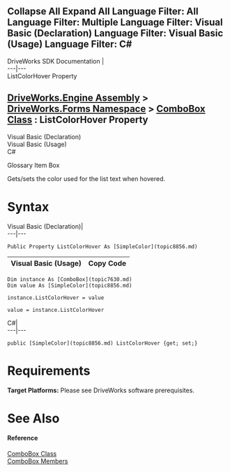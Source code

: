Collapse All Expand All Language Filter: All  Language Filter: Multiple  Language Filter: Visual Basic (Declaration) Language Filter: Visual Basic (Usage) Language Filter: C#  
---  
DriveWorks SDK Documentation  |   
---|---  
ListColorHover Property   
  
[DriveWorks.Engine Assembly](topic2156.md) > [DriveWorks.Forms Namespace](topic7266.md) > [ComboBox Class](topic7630.md) : ListColorHover Property  
---  
  
Visual Basic (Declaration)    
Visual Basic (Usage)    
C# 

Glossary Item Box

Gets/sets the color used for the list text when hovered. 

# Syntax

Visual Basic (Declaration)|   
---|---  
      
    
    Public Property ListColorHover As [SimpleColor](topic8856.md)  
  
Visual Basic (Usage)| Copy Code  
---|---  
      
    
    Dim instance As [ComboBox](topic7630.md)
    Dim value As [SimpleColor](topic8856.md)
     
    instance.ListColorHover = value
     
    value = instance.ListColorHover  
  
C#|   
---|---  
      
    
    public [SimpleColor](topic8856.md) ListColorHover {get; set;}  
  
# Requirements

**Target Platforms:** Please see DriveWorks software prerequisites.

# See Also

#### Reference

[ComboBox Class](topic7630.md)   
[ComboBox Members](topic7631.md)


